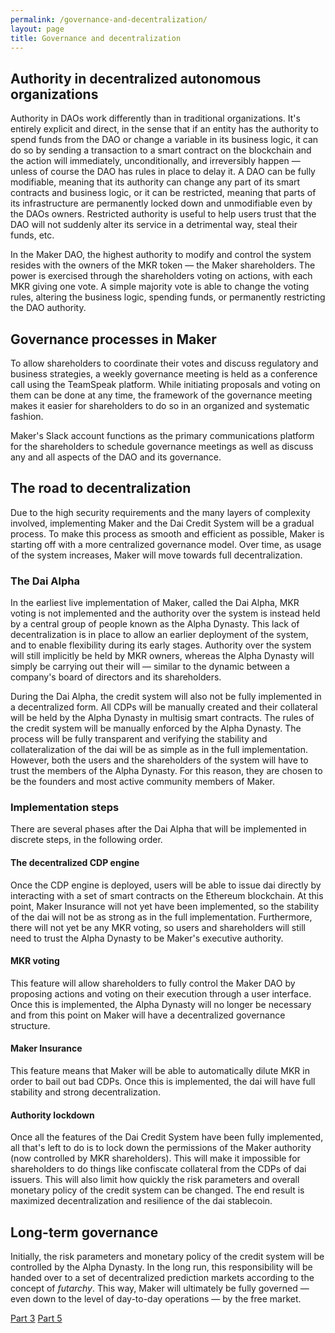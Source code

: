 ```yaml
---
permalink: /governance-and-decentralization/
layout: page
title: Governance and decentralization
---
```


## Authority in decentralized autonomous organizations

Authority in DAOs work differently than in traditional organizations. It's entirely explicit and direct, in the sense that if an entity has the authority to spend funds from the DAO or change a variable in its business logic, it can do so by sending a transaction to a smart contract on the blockchain and the action will immediately, unconditionally, and irreversibly happen &mdash; unless of course the DAO has rules in place to delay it. A DAO can be fully modifiable, meaning that its authority can change any part of its smart contracts and business logic, or it can be restricted, meaning that parts of its infrastructure are permanently locked down and unmodifiable even by the DAOs owners. Restricted authority is useful to help users trust that the DAO will not suddenly alter its service in a detrimental way, steal their funds, etc.

In the Maker DAO, the highest authority to modify and control the system resides with the owners of the MKR token &mdash; the Maker shareholders. The power is exercised through the shareholders voting on actions, with each MKR giving one vote. A simple majority vote is able to change the voting rules, altering the business logic, spending funds, or permanently restricting the DAO authority.

## Governance processes in Maker

To allow shareholders to coordinate their votes and discuss regulatory and business strategies, a weekly governance meeting is held as a conference call using the TeamSpeak platform. While initiating proposals and voting on them can be done at any time, the framework of the governance meeting makes it easier for shareholders to do so in an organized and systematic fashion.

Maker's Slack account functions as the primary communications platform for the shareholders to schedule governance meetings as well as discuss any and all aspects of the DAO and its governance.

## The road to decentralization

Due to the high security requirements and the many layers of complexity involved, implementing Maker and the Dai Credit System will be a gradual process. To make this process as smooth and efficient as possible, Maker is starting off with a more centralized governance model. Over time, as usage of the system increases, Maker will move towards full decentralization.

### The Dai Alpha

In the earliest live implementation of Maker, called the Dai Alpha, MKR voting is not implemented and the authority over the system is instead held by a central group of people known as the Alpha Dynasty. This lack of decentralization is in place to allow an earlier deployment of the system, and to enable flexibility during its early stages. Authority over the system will still implicitly be held by MKR owners, whereas the Alpha Dynasty will simply be carrying out their will &mdash; similar to the dynamic between a company's board of directors and its shareholders.

During the Dai Alpha, the credit system will also not be fully implemented in a decentralized form. All CDPs will be manually created and their collateral will be held by the Alpha Dynasty in multisig smart contracts. The rules of the credit system will be manually enforced by the Alpha Dynasty. The process will be fully transparent and verifying the stability and collateralization of the dai will be as simple as in the full implementation. However, both the users and the shareholders of the system will have to trust the members of the Alpha Dynasty. For this reason, they are chosen to be the founders and most active community members of Maker.

### Implementation steps

There are several phases after the Dai Alpha that will be implemented in discrete steps, in the following order.

#### The decentralized CDP engine

Once the CDP engine is deployed, users will be able to issue dai directly by interacting with a set of smart contracts on the Ethereum blockchain. At this point, Maker Insurance will not yet have been implemented, so the stability of the dai will not be as strong as in the full implementation. Furthermore, there will not yet be any MKR voting, so users and shareholders will still need to trust the Alpha Dynasty to be Maker's executive authority.

#### MKR voting

This feature will allow shareholders to fully control the Maker DAO by proposing actions and voting on their execution through a user interface. Once this is implemented, the Alpha Dynasty will no longer be necessary and from this point on Maker will have a decentralized governance structure.

#### Maker Insurance

This feature means that Maker will be able to automatically dilute MKR in order to bail out bad CDPs. Once this is implemented, the dai will have full stability and strong decentralization.

#### Authority lockdown

Once all the features of the Dai Credit System have been fully implemented, all that's left to do is to lock down the permissions of the Maker authority (now controlled by MKR shareholders). This will make it impossible for shareholders to do things like confiscate collateral from the CDPs of dai issuers. This will also limit how quickly the risk parameters and overall monetary policy of the credit system can be changed. The end result is maximized decentralization and resilience of the dai stablecoin.

## Long-term governance

Initially, the risk parameters and monetary policy of the credit system will be controlled by the Alpha Dynasty. In the long run, this responsibility will be handed over to a set of decentralized prediction markets according to the concept of *futarchy*. This way, Maker will ultimately be fully governed &mdash; even down to the level of day-to-day operations &mdash; by the free market.

<div class="pagination">
    <a class="pagination-item older" href="/docs/keepers-and-oracles/">Part 3</a>
    <a class="pagination-item newer" href="/docs/mkr-distribution-and-the-mkr-fund/">Part 5</a>
</div>
